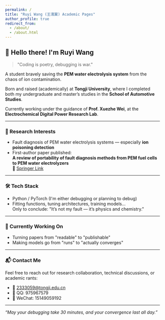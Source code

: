 ```yaml
---
permalink: /
title: "Ruyi Wang (王濡翼) Academic Pages"
author_profile: true
redirect_from: 
  - /about/
  - /about.html
---
```


## 👋 Hello there! I'm Ruyi Wang

> "Coding is poetry, debugging is war."

A student bravely saving the **PEM water electrolysis system** from the chaos of ion contamination.

Born and raised (academically) at **Tongji University**, where I completed both my undergraduate and master’s studies in the **School of Automotive Studies**.

Currently working under the guidance of **Prof. Xuezhe Wei**, at the **Electrochemical Digital Power Research Lab**.


---

### 🧠 Research Interests
- Fault diagnosis of PEM water electrolysis systems — especially **ion poisoning detection**
- First-author paper published:  
  **A review of portability of fault diagnosis methods from PEM fuel cells to PEM water electrolyzers**  
  🔗 [Springer Link](https://link.springer.com/article/10.1007/s42452-025-07318-1)

---

### 🛠️ Tech Stack
- Python / PyTorch (I'm either debugging or planning to debug)
- Fitting functions, tuning architectures, training models...  
  Only to conclude: "It’s not my fault — it’s physics and chemistry."

---

### 🧪 Currently Working On
- Turning papers from "readable" to "publishable"
- Making models go from "runs" to "actually converges"

---

### 📬 Contact Me
Feel free to reach out for research collaboration, technical discussions, or academic rants:
- 📧 2333059@tongji.edu.cn  
- 💬 QQ: 975967579  
- 📱 WeChat: 15149059192  

---

_“May your debugging take 30 minutes, and your convergence last all day.”_


